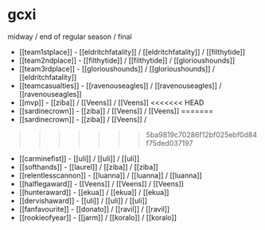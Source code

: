 # gcxi

midway / end of regular season / final

* [[team1stplace]] - [[eldritchfatality]] / [[eldritchfatality]] / [[filthytide]]
* [[team2ndplace]] - [[filthytide]] / [[filthytide]] / [[glorioushounds]]
* [[team3rdplace]] - [[glorioushounds]] / [[glorioushounds]] / [[eldritchfatality]]
* [[teamcasualties]] - [[ravenouseagles]] / [[ravenouseagles]] / [[ravenouseagles]]
* [[mvp]] -  [[ziba]] / [[Veens]] / [[Veens]]
<<<<<<< HEAD
* [[sardinecrown]] - [[ziba]]  / [[Veens]] / [[Veens]]
=======
* [[sardinecrown]] - [[ziba]]  / [[Veens]] / 
>>>>>>> 5ba9819c70286f12bf025ebf0d84f75ded037197
* [[carminefist]] -  [[uli]] / [[uli]] / [[uli]]
* [[softhands]] -  [[laurel]] / [[ziba]] / [[ziba]]
* [[relentlesscannon]] -  [[luanna]] / [[luanna]] / [[luanna]]
* [[halflegaward]] -  [[Veens]] / [[Veens]] / [[Veens]]
* [[hunteraward]] -  [[ekua]] / [[ekua]] / [[ekua]]
* [[dervishaward]] -  [[uli]] / [[uli]] / [[uli]]
* [[fanfavourite]] -  [[donato]] / [[ravil]] / [[ravil]]
* [[rookieofyear]] -  [[jarm]] / [[koralo]] / [[koralo]]
